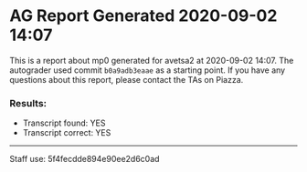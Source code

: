 # AG Report Generated 2020-09-02 14:07
This is a report about mp0 generated for avetsa2 at 2020-09-02 14:07. The autograder used commit ``b0a9adb3eaae`` as a starting point. If you have any questions about this report, please contact the TAs on Piazza.
### Results:
 - Transcript found: YES
 - Transcript correct: YES
---
Staff use: 5f4fecdde894e90ee2d6c0ad


[success]: https://upload.wikimedia.org/wikipedia/commons/thumb/0/03/Green_check.svg/13px-Green_check.svg.png 
[failure]: https://upload.wikimedia.org/wikipedia/en/thumb/b/ba/Red_x.svg/13px-Red_x.svg.png 
